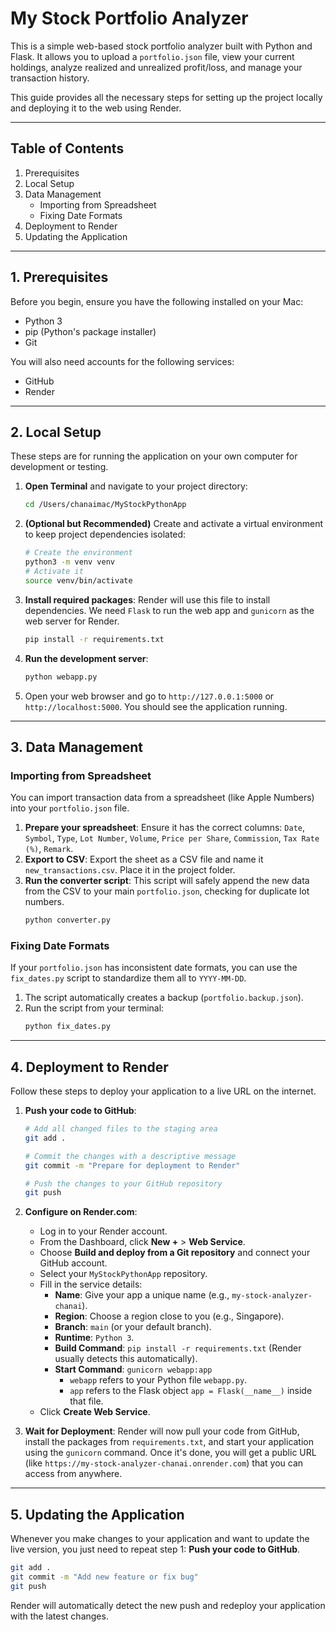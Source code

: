 # My Stock Portfolio Analyzer

This is a simple web-based stock portfolio analyzer built with Python and Flask. It allows you to upload a `portfolio.json` file, view your current holdings, analyze realized and unrealized profit/loss, and manage your transaction history.

This guide provides all the necessary steps for setting up the project locally and deploying it to the web using Render.

---


## Table of Contents
1.  Prerequisites
2.  Local Setup
3.  Data Management
    -   Importing from Spreadsheet
    -   Fixing Date Formats
4.  Deployment to Render
5.  Updating the Application

---

## 1. Prerequisites

Before you begin, ensure you have the following installed on your Mac:
-   Python 3
-   pip (Python's package installer)
-   Git

You will also need accounts for the following services:
-   GitHub
-   Render

---

## 2. Local Setup

These steps are for running the application on your own computer for development or testing.

1.  **Open Terminal** and navigate to your project directory:
    ```bash
    cd /Users/chanaimac/MyStockPythonApp
    ```

2.  **(Optional but Recommended)** Create and activate a virtual environment to keep project dependencies isolated:
    ```bash
    # Create the environment
    python3 -m venv venv
    # Activate it
    source venv/bin/activate
    ```

3.  **Install required packages**:
    Render will use this file to install dependencies. We need `Flask` to run the web app and `gunicorn` as the web server for Render.
    ```bash
    pip install -r requirements.txt
    ```

4.  **Run the development server**:
    ```bash
    python webapp.py
    ```

5.  Open your web browser and go to `http://127.0.0.1:5000` or `http://localhost:5000`. You should see the application running.

---

## 3. Data Management

### Importing from Spreadsheet

You can import transaction data from a spreadsheet (like Apple Numbers) into your `portfolio.json` file.

1.  **Prepare your spreadsheet**: Ensure it has the correct columns: `Date`, `Symbol`, `Type`, `Lot Number`, `Volume`, `Price per Share`, `Commission`, `Tax Rate (%)`, `Remark`.
2.  **Export to CSV**: Export the sheet as a CSV file and name it `new_transactions.csv`. Place it in the project folder.
3.  **Run the converter script**: This script will safely append the new data from the CSV to your main `portfolio.json`, checking for duplicate lot numbers.
    ```bash
    python converter.py
    ```

### Fixing Date Formats

If your `portfolio.json` has inconsistent date formats, you can use the `fix_dates.py` script to standardize them all to `YYYY-MM-DD`.

1.  The script automatically creates a backup (`portfolio.backup.json`).
2.  Run the script from your terminal:
    ```bash
    python fix_dates.py
    ```

---

## 4. Deployment to Render

Follow these steps to deploy your application to a live URL on the internet.

1.  **Push your code to GitHub**:
    ```bash
    # Add all changed files to the staging area
    git add .

    # Commit the changes with a descriptive message
    git commit -m "Prepare for deployment to Render"

    # Push the changes to your GitHub repository
    git push
    ```

2.  **Configure on Render.com**:
    -   Log in to your Render account.
    -   From the Dashboard, click **New +** > **Web Service**.
    -   Choose **Build and deploy from a Git repository** and connect your GitHub account.
    -   Select your `MyStockPythonApp` repository.
    -   Fill in the service details:
        -   **Name**: Give your app a unique name (e.g., `my-stock-analyzer-chanai`).
        -   **Region**: Choose a region close to you (e.g., Singapore).
        -   **Branch**: `main` (or your default branch).
        -   **Runtime**: `Python 3`.
        -   **Build Command**: `pip install -r requirements.txt` (Render usually detects this automatically).
        -   **Start Command**: `gunicorn webapp:app`
            -   `webapp` refers to your Python file `webapp.py`.
            -   `app` refers to the Flask object `app = Flask(__name__)` inside that file.
    -   Click **Create Web Service**.

3.  **Wait for Deployment**: Render will now pull your code from GitHub, install the packages from `requirements.txt`, and start your application using the `gunicorn` command. Once it's done, you will get a public URL (like `https://my-stock-analyzer-chanai.onrender.com`) that you can access from anywhere.

---

## 5. Updating the Application

Whenever you make changes to your application and want to update the live version, you just need to repeat step 1: **Push your code to GitHub**.

```bash
git add .
git commit -m "Add new feature or fix bug"
git push
```

Render will automatically detect the new push and redeploy your application with the latest changes.